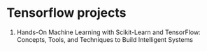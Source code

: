 # Tensorflow projects

1) Hands-On Machine Learning with Scikit-Learn and TensorFlow: Concepts, Tools, and Techniques to Build Intelligent Systems
